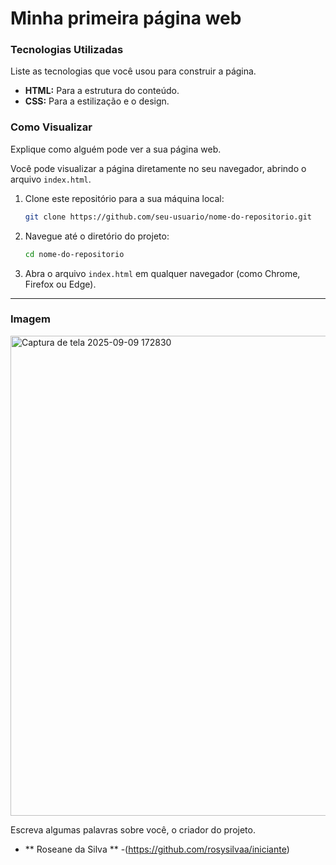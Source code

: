  
# Minha primeira página web


### Tecnologias Utilizadas

Liste as tecnologias que você usou para construir a página.

  * **HTML:** Para a estrutura do conteúdo.
  * **CSS:** Para a estilização e o design.
 


### Como Visualizar

Explique como alguém pode ver a sua página web.

Você pode visualizar a página diretamente no seu navegador, abrindo o arquivo `index.html`.

1.  Clone este repositório para a sua máquina local:
    ```bash
    git clone https://github.com/seu-usuario/nome-do-repositorio.git
    ```
2.  Navegue até o diretório do projeto:
    ```bash
    cd nome-do-repositorio
    ```
3.  Abra o arquivo `index.html` em qualquer navegador (como Chrome, Firefox ou Edge).

-----

### Imagem

<img width="1366" height="768" alt="Captura de tela 2025-09-09 172830" src="https://github.com/user-attachments/assets/79368286-5a0b-4e90-9af5-9a5c3359e26b" />


Escreva algumas palavras sobre você, o criador do projeto.

  * ** Roseane da Silva ** -(https://github.com/rosysilvaa/iniciante)

